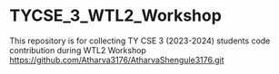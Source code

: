 # TYCSE_3_WTL2_Workshop
This repository is for collecting TY CSE 3 (2023-2024) students code contribution during WTL2 Workshop
https://github.com/Atharva3176/AtharvaShengule3176.git
